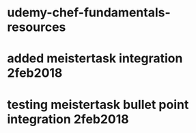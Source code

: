 # udemy-chef-fundamentals-resources
# added meistertask integration 2feb2018
# testing meistertask bullet point integration 2feb2018
